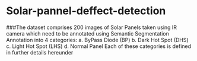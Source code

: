 # Solar-pannel-deffect-detection

###The dataset comprises 200 images of Solar Panels taken using IR camera
which need to be annotated using Semantic Segmentation Annotation into 4
categories:
a. ByPass Diode (BP)
b. Dark Hot Spot (DHS)
c. Light Hot Spot (LHS)
d. Normal Panel
Each of these categories is defined in further details hereunder
